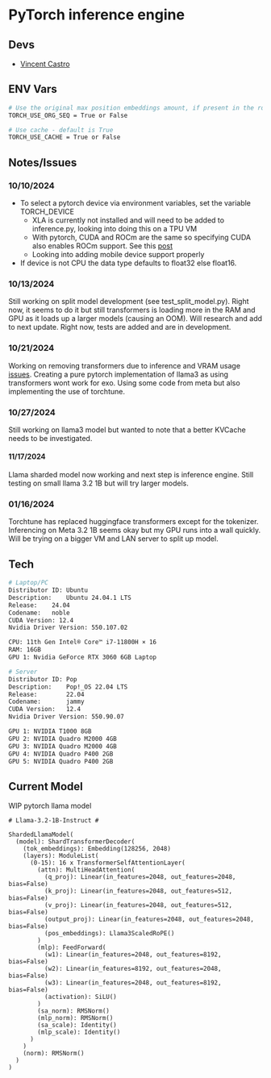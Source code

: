 # PyTorch inference engine

## Devs
- [Vincent Castro](https://x.com/t0kenl1mit)

## ENV Vars
```bash
# Use the original max position embeddings amount, if present in the rope_scaling - default is False
TORCH_USE_ORG_SEQ = True or False

# Use cache - default is True
TORCH_USE_CACHE = True or False
```

## Notes/Issues
### 10/10/2024
- To select a pytorch device via environment variables, set the variable TORCH_DEVICE
  - XLA is currently not installed and will need to be added to inference.py, looking into doing this on a TPU VM
  - With pytorch, CUDA and ROCm are the same so specifying CUDA also enables ROCm support. See this [post](https://github.com/pytorch/pytorch/issues/55223#issuecomment-812587373)
  - Looking into adding mobile device support properly
- If device is not CPU the data type defaults to float32 else float16.

### 10/13/2024
Still working on split model development (see test_split_model.py). Right now, it seems to do it but still transformers is loading more in the RAM and GPU as it loads up a larger models (causing an OOM). Will research and add to next update. Right now, tests are added and are in development.

### 10/21/2024
Working on removing transformers due to inference and VRAM usage [issues](https://github.com/exo-explore/exo/pull/139#issuecomment-2424953962). Creating a pure pytorch implementation of llama3 as using transformers wont work for exo. Using some code from meta but also implementing the use of torchtune.

### 10/27/2024
Still working on llama3 model but wanted to note that a better KVCache needs to be investigated.

#### 11/17/2024
Llama sharded model now working and next step is inference engine. Still testing on small llama 3.2 1B but will try larger models.

### 01/16/2024
Torchtune has replaced huggingface transformers except for the tokenizer. Inferencing on Meta 3.2 1B seems okay but my GPU runs into a wall quickly. Will be trying on a bigger VM and LAN server to split up model.

## Tech
```bash
# Laptop/PC
Distributor ID:	Ubuntu
Description:	Ubuntu 24.04.1 LTS
Release:	24.04
Codename:	noble
CUDA Version: 12.4 
Nvidia Driver Version: 550.107.02

CPU: 11th Gen Intel® Core™ i7-11800H × 16
RAM: 16GB
GPU 1: Nvidia GeForce RTX 3060 6GB Laptop
```
```bash
# Server
Distributor ID: Pop
Description:    Pop!_OS 22.04 LTS
Release:        22.04
Codename:       jammy
CUDA Version:   12.4
Nvidia Driver Version: 550.90.07

GPU 1: NVIDIA T1000 8GB
GPU 2: NVIDIA Quadro M2000 4GB
GPU 3: NVIDIA Quadro M2000 4GB
GPU 4: NVIDIA Quadro P400 2GB
GPU 5: NVIDIA Quadro P400 2GB 
```

## Current Model

WIP pytorch llama model

```
# Llama-3.2-1B-Instruct #

ShardedLlamaModel(
  (model): ShardTransformerDecoder(
    (tok_embeddings): Embedding(128256, 2048)
    (layers): ModuleList(
      (0-15): 16 x TransformerSelfAttentionLayer(
        (attn): MultiHeadAttention(
          (q_proj): Linear(in_features=2048, out_features=2048, bias=False)
          (k_proj): Linear(in_features=2048, out_features=512, bias=False)
          (v_proj): Linear(in_features=2048, out_features=512, bias=False)
          (output_proj): Linear(in_features=2048, out_features=2048, bias=False)
          (pos_embeddings): Llama3ScaledRoPE()
        )
        (mlp): FeedForward(
          (w1): Linear(in_features=2048, out_features=8192, bias=False)
          (w2): Linear(in_features=8192, out_features=2048, bias=False)
          (w3): Linear(in_features=2048, out_features=8192, bias=False)
          (activation): SiLU()
        )
        (sa_norm): RMSNorm()
        (mlp_norm): RMSNorm()
        (sa_scale): Identity()
        (mlp_scale): Identity()
      )
    )
    (norm): RMSNorm()
  )
)

```
